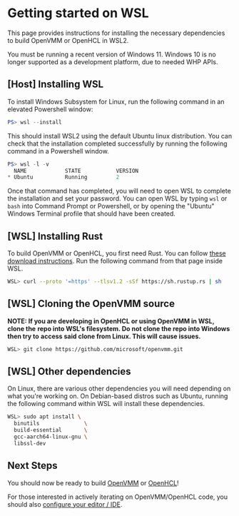 # Getting started on WSL

This page provides instructions for installing the necessary dependencies to
build OpenVMM or OpenHCL in WSL2.

You must be running a recent version of Windows 11. Windows 10 is no longer
supported as a development platform, due to needed WHP APIs.

## [Host] Installing WSL

To install Windows Subsystem for Linux, run the following command in an
elevated Powershell window:

```powershell
PS> wsl --install
```

This should install WSL2 using the default Ubuntu linux distribution.
You can check that the installation completed successfully by running the
following command in a Powershell window.
```powershell
PS> wsl -l -v
  NAME            STATE           VERSION
* Ubuntu          Running         2
```
Once that command has completed, you will need to open WSL to complete the
installation and set your password. You can open WSL by typing `wsl` or `bash`
into Command Prompt or Powershell, or by opening the "Ubuntu" Windows Terminal
profile that should have been created.

## [WSL] Installing Rust

To build OpenVMM or OpenHCL, you first need Rust. You can follow
[these download instructions](https://www.rust-lang.org/tools/install).
Run the following command from that page inside WSL.

```bash
WSL> curl --proto '=https' --tlsv1.2 -sSf https://sh.rustup.rs | sh
```

## [WSL] Cloning the OpenVMM source

**NOTE: If you are developing in OpenHCL or using OpenVMM in WSL, clone the**
**repo into WSL's filesystem. Do not clone the repo into Windows then try to**
**access said clone from Linux. This will cause issues.**

```bash
WSL> git clone https://github.com/microsoft/openvmm.git
```

## [WSL] Other dependencies

On Linux, there are various other dependencies you will need depending on what
you're working on. On Debian-based distros such as Ubuntu, running the following
command within WSL will install these dependencies.

```bash
WSL> sudo apt install \
  binutils              \
  build-essential       \
  gcc-aarch64-linux-gnu \
  libssl-dev
```

## Next Steps

You should now be ready to build [OpenVMM](./openvmm/build.md) or
[OpenHCL](./openhcl/build.md)!

For those interested in actively iterating on OpenVMM/OpenHCL code, you should
also [configure your editor / IDE](./ide_setup.md).
